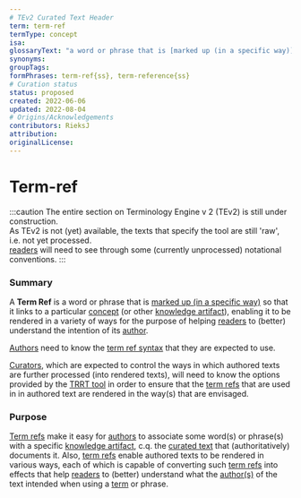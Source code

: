 ```yaml
---
# TEv2 Curated Text Header
term: term-ref
termType: concept
isa:
glossaryText: "a word or phrase that is [marked up (in a specific way)](/docs/tev2/spec-syntax/term-ref-syntax) so that it links to a particular [concept](@) (or other [knowledge artifact](@)), enabling it to be rendered in a variety of ways for the purpose of helping [readers](@) to (better) understand the intention of its [author](@)."
synonyms:
groupTags:
formPhrases: term-ref{ss}, term-reference{ss}
# Curation status
status: proposed
created: 2022-06-06
updated: 2022-08-04
# Origins/Acknowledgements
contributors: RieksJ
attribution:
originalLicense:
---
```


# Term-ref

:::caution
The entire section on Terminology Engine v 2 (TEv2) is still under construction.<br/>
As TEv2 is not (yet) available, the texts that specify the tool are still 'raw', i.e. not yet processed.<br/>[readers](@) will need to see through some (currently unprocessed) notational conventions.
:::

### Summary
A **Term Ref** is a word or phrase that is [marked up (in a specific way)](/docs/tev2/spec-syntax/term-ref-syntax) so that it links to a particular [concept](@) (or other [knowledge artifact](@)), enabling it to be rendered in a variety of ways for the purpose of helping [readers](@) to (better) understand the intention of its [author](@).

[Authors](@) need to know the [term ref syntax](/docs/tev2/spec-syntax/term-ref-syntax) that they are expected to use.

[Curators](@), which are expected to control the ways in which authored texts are further processed (into rendered texts), will need to know the options provided by the [TRRT tool](/docs/tev2/spec-tools/trrt) in order to ensure that the [term refs](@) that are used in in authored text are rendered in the way(s) that are envisaged.

### Purpose
[Term refs](@) make it easy for [authors](@) to associate some word(s) or phrase(s) with a specific [knowledge artifact](@), c.q. the [curated text](@) that (authoritatively) documents it. Also, [term refs](@) enable authored texts to be rendered in various ways, each of which is capable of converting such [term refs](@) into effects that help [readers](@) to (better) understand what the [author(s)](@) of the text intended when using a [term](@) or phrase.